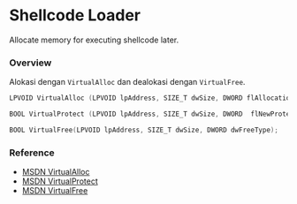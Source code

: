# Shellcode Loader

Allocate memory for executing shellcode later.

### Overview

Alokasi dengan `VirtualAlloc` dan dealokasi dengan `VirtualFree`.

```c++
LPVOID VirtualAlloc (LPVOID lpAddress, SIZE_T dwSize, DWORD flAllocationType, DWORD flProtect);

BOOL VirtualProtect (LPVOID lpAddress, SIZE_T dwSize, DWORD  flNewProtect, PDWORD lpflOldProtect);

BOOL VirtualFree(LPVOID lpAddress, SIZE_T dwSize, DWORD dwFreeType);
```

### Reference 

- [MSDN VirtualAlloc](https://docs.microsoft.com/en-us/windows/win32/api/memoryapi/nf-memoryapi-virtualalloc)
- [MSDN VirtualProtect](https://docs.microsoft.com/en-us/windows/win32/api/memoryapi/nf-memoryapi-virtualprotect)
- [MSDN VirtualFree](https://docs.microsoft.com/en-us/windows/win32/api/memoryapi/nf-memoryapi-virtualfree)
